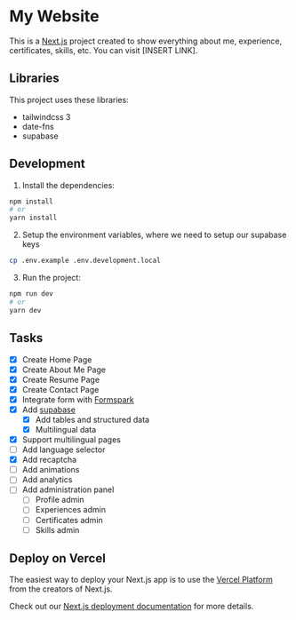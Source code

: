 # My Website

This is a [Next.js](https://nextjs.org/) project created to show everything about me, experience, certificates, skills, etc. You can visit [INSERT LINK].

## Libraries

This project uses these libraries:

- tailwindcss 3
- date-fns
- supabase

## Development

1. Install the dependencies:

```bash
npm install
# or
yarn install
```

2. Setup the environment variables, where we need to setup our supabase keys

```bash
cp .env.example .env.development.local
```

3. Run the project:

```bash
npm run dev
# or
yarn dev
```

## Tasks

- [x] Create Home Page
- [x] Create About Me Page
- [x] Create Resume Page
- [x] Create Contact Page
- [x] Integrate form with [Formspark](https://formspark.io/)
- [x] Add [supabase](https://supabase.com/)
  - [x] Add tables and structured data
  - [x] Multilingual data
- [x] Support multilingual pages
- [ ] Add language selector
- [x] Add recaptcha
- [ ] Add animations
- [ ] Add analytics
- [ ] Add administration panel
  - [ ] Profile admin
  - [ ] Experiences admin
  - [ ] Certificates admin
  - [ ] Skills admin

## Deploy on Vercel

The easiest way to deploy your Next.js app is to use the [Vercel Platform](https://vercel.com/new) from the creators of Next.js.

Check out our [Next.js deployment documentation](https://nextjs.org/docs/deployment) for more details.
